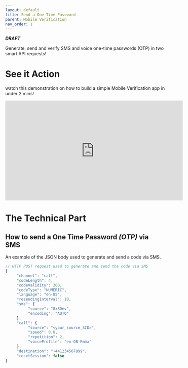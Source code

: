 ```yaml
---
layout: default
title: Send a One Time Password
parent: Mobile Verification
nav_order: 1
---
```


**_DRAFT_**

Generate, send and verify SMS and voice one-time passwords (OTP) in two smart API requests!

# See it Action

watch this demonstration on how to build a simple Mobile Verification app in under 2 mins!

<iframe width="560" height="315" src="https://www.youtube.com/embed/Ft6-aOSxzmo" title="YouTube video player" frameborder="0" allow="accelerometer; autoplay; clipboard-write; encrypted-media; gyroscope; picture-in-picture" allowfullscreen></iframe>  

# The Technical Part

## How to send a One Time Password _(OTP)_ via SMS

An example of the JSON body used to generate and send a code via SMS.

```js
// HTTP POST request used to generate and send the code via SMS
{
     "channel": "call",
     "codeLength": 4,
     "codeValidity": 300,
     "codeType": "NUMERIC",
     "language": "en-US",
     "resendingInterval": 10,
     "sms": {
          "source": "8x8Dev",
          "encoding": "AUTO"
     },
     "call": {
          "source": "<your_source_SID>",
          "speed": 0.8,
          "repetition": 2,
          "voiceProfile": "en-GB-Emma"
     },
     "destination": "+441234567899",
     "resetSession": false
}
```
